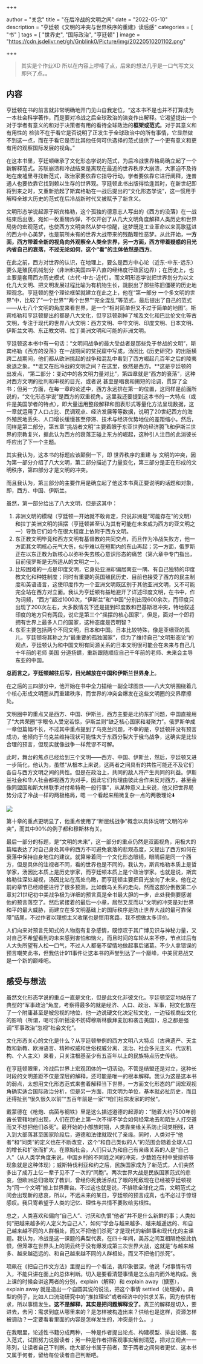 +++

author = "关念"
title = "在后冷战的文明之间"
date = "2022-05-10"
description = "亨廷顿《文明的冲突与世界秩序的重建》读后感"
categories = [
    "书"
]
tags = [
    "世界史",
    "国际政治",
    "亨廷顿"
]
image = "https://cdn.jsdelivr.net/gh/Gnblink0/Picture/img/20220510201102.png"

+++

> 其实是个作业XD 所以在内容上啰嗦了点，后来的想法几乎是一口气写文又即兴了点。。

## 内容

亨廷顿在书的前言就非常明确地开门见山自我定位，“这本书不是也并不打算成为一本社会科学著作，而是要对冷战之后全球政治的演变作出解释。它渴望提出一个对于学者有意义的和对于决策者有用的看待全球政治的**框架或范式**。对于其意义和有用性的 检验不在于看它是否说明了正发生于全球政治中的所有事情，它显然做不到这一点，而在于看它是否比其他任何可供选择的范式提供了一个更有意义和更有用的观察国际发展的视角。”

在这本书里，亨廷顿继承了文化形态学说的范式，为后冷战世界格局确立起了一个新解释范式。苏联崩溃和冷战结束是离现在最近的世界秩序大崩溃，大家迫不及待地在废墟里寻找新范式，政治家要依靠它指导行动，学者要依靠它进行阐释，连普通人也要依靠它找到赖以生存的世界观。亨廷顿此书出版得恰逢其时，在新世纪即将到来之时，又重新拾起了斯宾格勒在一战后提出的“文化形态学说”，这一惯用于解释全球大历史的范式在后冷战新时代又被赋予了新含义。

文明形态学说起源于斯宾格勒，这个孤独的德意志人写出的《西方的没落》在一战结束后出版，宛如一枚重磅炸弹，不仅开创了从几大文明角度解释人类历史和世界局势的宏观范式，也使西方文明突然从梦中惊醒，这梦既是工业革命以来高歌猛进的西方中心美梦，也是前所未有的世界大战带来的残酷理性恶梦。从此开始，**一方面，西方带着全新的视角向外观察全人类全世界，另一方面，西方带着疑惑的目光内省自己的衰落，不过无论如何，这个“看”的主体依然是西方**。

在此之前，西方对世界的认识，在地理上，要么是西方中心论（近东-中东-远东）要么是殖民机械划分（非洲和美国四平八直的经纬度行政区边界）；在历史上，也主要是套用西方历史模式（古代-中古-近代）。而文明形态学说把世界划分为以文化几大文明、把文明发展过程比喻为有机物生长，跳脱出了那些陈旧僵硬的历史地理观念。亨廷顿的整个理论框架就建立在此之上，他在“第一部分 一个多文明的世界”中，比较了“一个世界”“两个世界”“完全混乱”等范式，最后提出了自己的范式——从七八个文明的角度来看世界，是一个“相对简单但又不过于简单的地图”。斯宾格勒和亨廷顿提出的都是八大文化，但亨廷顿剃掉了埃及文化和巴比伦文化等古文明，专注于现代的世界八大文明：西方文明、中华文明、印度文明、日本文明、伊斯兰文明、东正教文明、拉丁美洲文明和可能的非洲文明。

亨廷顿这本书中有一句话：“文明间战争的最大受益者是那些免于参战的文明”，斯宾格勒《西方的没落》在一战期间的贫民窟中写成，汤因比《历史研究》的出版横跨二战期间，他们都从欧洲挑起的战争和混乱中看到了西方崛起几百年之后的陵夷衰退之象。**谁又在后冷战的文明之间？在这里，依然是西方。**这是亨廷顿的出发点，“第二部分：变动中的各文明力量对比”，第四章就是“西方的衰落”，这种对西方文明的批判和审视的目光，或者说 甚至是唱衰和揭短的论调，贯穿了全书；但另一方面，在每一章的论述中，西方永远排在第一的位置，这同样是前面所说的，“文化形态学说”是西方的双重视角。这里我还要提到这本书的一大特点（或许是美国学者的特点），即大量运用整段解释和图表形式等量化方法呈现数据，这一章就运用了人口占比、民调观点、经济发展等等数据，说明了20世纪西方的海外殖民地丢失、人口增长缓慢甚至停滞、技术与经济优势地位的差距缩小。然后，同样是第二部分，第五章“挑战者文明”主要着眼于东亚世界的经济腾飞和伊斯兰世界的宗教复兴，据此认为西方的衰落正碰上东方的崛起，这种引人注目的此消彼长呼应出了下一个主题。

其实我认为，这本书的标题应该颠倒一下，即 世界秩序的重建 与 文明的冲突，因为第一部分介绍了八大文明，第二部分描述了力量变化，第三部分是正在形成的文明秩序，第四部分才是文明的冲突。

而且我认为，第三部分的主要作用是确立起了他这本书真正要说明的话题和对象，即，西方、中国、伊斯兰。

虽然，第一部分给出了八大文明，但是这其中：

1. 非洲文明的模糊（亨廷顿一开始就不敢肯定，只说非洲是“可能存在”的文明）和拉丁美洲文明的摇摆（亨廷顿甚至认为其有可能在未来成为西方的亚文明之一）导致它们如今在很大程度上依附于西方文明。
2. 东正教文明毕竟和西方文明有基督教的共同交点，而且作为冷战失败方，他一方面其文明核心元气大伤，似乎难以在短期内的东山再起；另一方面，俄罗斯正在以东正教为新核心以弥补失去核心意识形态的痛苦（第六章中专门指出，目前俄罗斯是无所适从的文明之一）。
3. 比较困难的一点是印度文明，它身处亚洲却偏居南亚一隅、有自己独特的印度教文化和种姓制度；同时有重要的英国殖民历史、目前也接受了西方的民主制度和英语语言，这使印度作为一个亚洲文明既区别于其他亚洲文明，又不可能完全站在西方对立面。我认为亨廷顿有益地避开了详述印度文明，在书中，作为词频，“西方”超过1000次，“伊斯兰”和“中国”分别出现600余次，而印度只出现了200次左右，大多数情况下还是提到印度教和巴基斯坦冲突，特地叙述印度的地方只有两段，说它是第三个“摇摆的核心国家”，但是，面对一个即将拥有世界上最多人口的国家，这种态度是否明智？
4. 东亚主要包括两个不同文明，日本和中国。日本比较特殊，像是亚细亚的孤儿，亨廷顿将其称之为“最重要的孤独国家”，但为了维持自己“文明形态论”的观点，亨廷顿认为和中国文明有同源关系的日本文明很可能会在未来与自己几十年前的老师 美国 分道扬镳，重新跟随顺应自己千年前的老师、未来会主导东亚的中国。

**总而言之，亨廷顿越往后写，目光越放在中国和伊斯兰世界身上**。

在之后的三四部分中，他开始在书中全力描绘一副全球图景——八大文明围绕着几个核心形成文明圈从而重建秩序，而世界的冲突会爆发在这些文明圈的交界摩擦处。

文明圈中的重点又是西方、中国、伊斯兰，西方主要是北约东扩问题，中国直接用了“大共荣圈”字眼令人受宠若惊，伊斯兰则“缺乏核心国家和凝聚力”。俄罗斯单成一章但篇幅不长，不过其中重点提到了乌克兰问题，不幸的是，亨廷顿并没有预言成功，他倾向于乌克兰维持现状可能性大于东西分裂大于俄乌战争，这确实是比较合理的预言，但现实就像战争一样荒谬不可解。

此时，舞台的焦点已经给到三个文明——西方、中国、伊斯兰，然后，亨廷顿又进一步简化，他认为，虽然“从根本上来说，这两者之间具有的共性可能还不及它们各自与西方文明之间的共性。但是在政治上，共同的敌人将产生共同的利益。伊斯兰社会和华人社会都视西方为对手，因此它们有理由彼此合作来反对西方，甚至会像同盟国和斯大林联手对付希特勒一般行事”，从某种意义上来说，他又把世界局势分成了冷战一样的两极格局，嗯 一个看起来稍微复杂一点的两极理论⬇️

![](https://cdn.jsdelivr.net/gh/Gnblink0/Picture/img/20220510171101.png)

第十章的重点更明显了，他重点使用了“断层线战争”概念以具体说明“文明的冲突”，而其中90%的例子都和穆斯林有关。

最后一部分的标题，是“文明的未来”，这一部分的重点仍然是双面视角，用极大的篇幅表达了对自己身处其中的西方不可避免衰落的悲观态度，又提出了西方如何在衰落中保持自身地位的建议。就算带着同一个文化形态眼镜，眼睛后是同一个西方，但是具体的注视者不同，看的世界也是不同的，我认为，斯宾格勒本质上是哲学家，汤因比本质上是历史学家，而亨廷顿本质上是个政治学家。也就是说，斯宾格勒往深处凝视，汤因比站在高处鸟瞰，而亨廷顿主要把目光放向了未来。他在之前的章节已经顺便进行了很多预测，比如俄乌关系的走向，然而这部分倒数第二小章对21世纪初中美战争极为详细的预言真是全书最大胆的一步，此处我倒要感谢他的预言落空了。然后紧接着的最后一小章，居然又反而以“文明的冲突是对世界和平的最大威胁，而建立在多文明基础上的国际秩序是防止世界大战的最可靠保障”结尾，不过作者以理想主义收尾也是惯用套路，我不想做太多评价。

人们向来对预言先知式的人物抱有复杂感情，既惊叹于其广博见识与神秘力量，又对自己不希望看到的未来感到害怕和恼火，而且时间的车轮从来不停，节点过后有人大失所望有人松一口气，不过人人都毫不留情地做起事后诸葛。不少人拿错误的预言嘲笑此书，但我估计911事件让这本书的声誉到达了一个巅峰，中美贸易战又是一个新的巅峰吧。



## 感受与想法

虽然文化形态学说的重点一直是文化，但是此文化非彼文化。亨廷顿坚定地站在了典型的“军事政治”角度，考察得最多的就是经济、人口、政治、军事，把文化放在了一个附庸甚至是被忽视的地位，他一边说硬文化决定软文化，一边轻视商业文化的影响（所谓，喝可乐听摇滚不妨碍穆斯林膜拜麦加和袭击美国），总之都是强调“军事政治”忽视“社会文化”。

文化形态关心的文化是什么？从亨廷顿举例的西方文明八大特点（古典遗产、天主教和新教、欧洲语言、精神权威和世俗权威分离、法治、社会多元主义、代议机构、个人主义）来看，只关注根基至少有五百年以上的民族特点历史传统。

在亨廷顿眼里，冷战后世界上宏观团体的一切活动，不管是结盟还是对立，这种长时段的文明差距不仅是深层的解释，还可能是唯一的根本解释。我认为这是这本书的弱点，太想用文化形态范式来套着解释当下世界，一方面文化形态的广阔宏观视角确实适合国际政治分析，但是另一方面，用文明为单位，基本就必扯历史，而且还得扯到“很久很久以前”“五百年前是一家”“咱们祖宗发家的时候“。

戴蒙德在《枪炮、病菌与钢铁》里是这么描述道德的起源的：“随着大约7500年前酋长管辖地的出现，人们在历史上第一次不得不学会如何经常地去和陌生人打交道而又不想把他们杀死”。最开始的小部族时期，人类靠亲缘关系防止同类相残，进入到大部落甚至国家阶段后，道德和法律就取代了亲缘。同时，人类对于“他者”和“同类”的定义也在不断改变，这个“和自己类似的人”的范围会随着全球人口的增长和扩张而扩大。在原始社会，人们只认为和自己有亲缘关系的人是“自己人”（从人类学角度来说，中国乡村的不同姓之间的冲突，少数姓在村中受排挤等现象就是这种体现）；威斯特伐利亚和约之后，民族国家成为了新范式，人们突然多出了成万上亿一辈子见不了一次的“同胞”。两次世界大战是民族国家范式的悲哀，但欧洲总归吸取了教训，曾经你死我活杀红了眼的死敌现在已经被亨廷顿视为“同一个文明”搬上世界舞台。不过这也就是说，不排除全球化之后，文明范式之间会出现新的悲哀，所以，不远未来的某日，亨廷顿的预言成真，也不必过于惊讶感叹。我只寄希望于人类的记忆、理性与共情不要败给劣根性。

总之，人类喜欢和偏向“自己人”、讨厌和仇恨“他者”并不是什么新鲜的事；人类如何“把越来越多的人定义为自己人”，如何“学会与越来越多、越来越遥远的、和自己越来越不同的人群相处，而又不把他们杀死”才是现代的新鲜事和现代化的主课题。我认为，冷战是这一课题的典型代表，在四十年间，美苏之间互相隔绝彼此仇恨，但笼罩在世界头上的阴云终于没有爆发成第三次世界大战，这就是“与越来越多、越来越遥远的、和自己越来越不同的人群相处，而又不把他们杀死”。

项飙在《把自己作文方法》里提出的一个看法，我印象很深，他说「对事情有切入，不能只讲在面上的总体判断。切入是要看清楚事情是怎么由内而外地构成。我上课的时候会讲这两者的分别，explain（解释）和 explain away（搪塞），explain away 就是造出一个自圆其说的说法，把这个事情 settled（处理掉）。典型的例子，比如人口流动研究中的“推拉理论”或者经济中的供求关系，因为有供有求，所以事情发生。**这不是解释，其实是把问题解释没了**。真正的解释是切入，要进去，去问：需求到底从哪里来的？是怎样被构造出来？供给也是这样，资源怎样被调动？一定要看看里面的内容是怎样发生的，冲突是什么。 」

在我眼里，论述性书籍分成两种，一种是作者提出论点、构建模型、排出论据、套入范式，试图努力说服读者；另一种是作者把客观事实解剖清楚，把对立观点一一陈列，让读者自己下判断。绝大部分书属于前者，至于两者之间何者更优、这本书又属于何者，留给每位读者自己判断吧。

